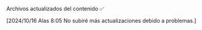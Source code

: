 Archivos actualizados del contenido ✅ 

[2024/10/16 Alas 8:05
No subiré más actualizaciones
debido a problemas.]
